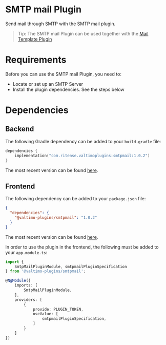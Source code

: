 # SMTP mail Plugin

Send mail through SMTP with the SMTP mail plugin.

> Tip: The SMTP mail Plugin can be used together with the [Mail Template Plugin](../freemarker/README.md)

# Requirements

Before you can use the SMTP mail Plugin, you need to:

- Locate or set up an SMTP Server
- Install the plugin dependencies. See the steps below

# Dependencies

## Backend

The following Gradle dependency can be added to your `build.gradle` file:

```kotlin
dependencies {
    implementation("com.ritense.valtimoplugins:smtpmail:1.0.2")
}
```

The most recent version can be found [here](https://mvnrepository.com/artifact/com.ritense.valtimoplugins/smtpmail).

## Frontend

The following dependency can be added to your `package.json` file:

```json
{
  "dependencies": {
    "@valtimo-plugins/smtpmail": "1.0.2"
  }
}
```

The most recent version can be found [here](https://www.npmjs.com/package/@valtimo-plugins/smtpmail?activeTab=versions).

In order to use the plugin in the frontend, the following must be added to your `app.module.ts`:

```typescript
import {
    SmtpMailPluginModule, smtpmailPluginSpecification
} from '@valtimo-plugins/smtpmail';

@NgModule({
    imports: [
        SmtpMailPluginModule,
    ],
    providers: [
        {
            provide: PLUGIN_TOKEN,
            useValue: [
                smtpmailPluginSpecification,
            ]
        }
    ]
})
```
